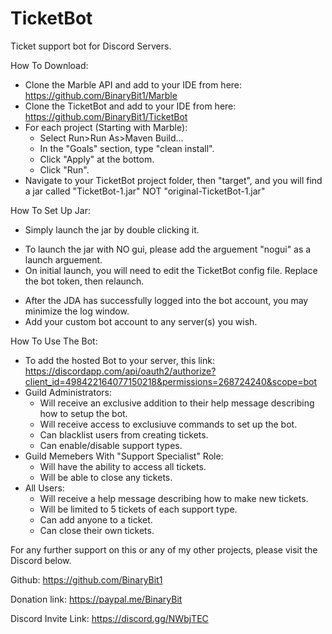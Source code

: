 # TicketBot
Ticket support bot for Discord Servers.

How To Download:
  - Clone the Marble API and add to your IDE from here: https://github.com/BinaryBit1/Marble
  - Clone the TicketBot and add to your IDE from here: https://github.com/BinaryBit1/TicketBot
  - For each project (Starting with Marble):
    - Select Run>Run As>Maven Build...
    - In the "Goals" section, type "clean install".
    - Click "Apply" at the bottom.
    - Click "Run".
  - Navigate to your TicketBot project folder, then "target", and you will find a jar called "TicketBot-1.jar" NOT "original-TicketBot-1.jar"
  
How To Set Up Jar:
 - Simply launch the jar by double clicking it.
 * To launch the jar with NO gui, please add the arguement "nogui" as a launch arguement.
 * On initial launch, you will need to edit the TicketBot config file. Replace the bot token, then relaunch.
 - After the JDA has successfully logged into the bot account, you may minimize the log window.
 - Add your custom bot account to any server(s) you wish.
 
How To Use The Bot:
 - To add the hosted Bot to your server, this link: https://discordapp.com/api/oauth2/authorize?client_id=498422164077150218&permissions=268724240&scope=bot
 - Guild Administrators:
   - Will receive an exclusive addition to their help message describing how to setup the bot.
   - Will receive access to exclusiuve commands to set up the bot.
   - Can blacklist users from creating tickets.
   - Can enable/disable support types.
 - Guild Memebers With "Support Specialist" Role:
   - Will have the ability to access all tickets.
   - Will be able to close any tickets.
 - All Users:
   - Will receive a help message describing how to make new tickets.
   - Will be limited to 5 tickets of each support type.
   - Can add anyone to a ticket.
   - Can close their own tickets.

For any further support on this or any of my other projects, please visit the Discord below.

Github: <https://github.com/BinaryBit1>

Donation link: <https://paypal.me/BinaryBit>

Discord Invite Link: <https://discord.gg/NWbjTEC>

